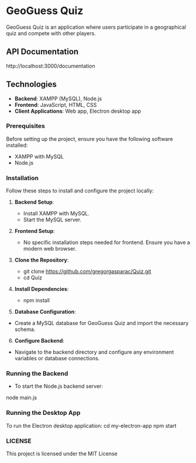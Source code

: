 # GeoGuess Quiz

GeoGuess Quiz is an application where users participate in a geographical quiz and compete with other players.

## API Documentation

http://localhost:3000/documentation

## Technologies

- **Backend**: XAMPP (MySQL), Node.js
- **Frontend**: JavaScript, HTML, CSS
- **Client Applications**: Web app, Electron desktop app

### Prerequisites

Before setting up the project, ensure you have the following software installed:

- XAMPP with MySQL
- Node.js

### Installation

Follow these steps to install and configure the project locally:

1. **Backend Setup**:
   - Install XAMPP with MySQL.
   - Start the MySQL server.

2. **Frontend Setup**:
   - No specific installation steps needed for frontend. Ensure you have a modern web browser.

3. **Clone the Repository**:
   - git clone https://github.com/gregorgasparac/Quiz.git
   - cd Quiz
     
4. **Install Dependencies**:
   - npm install
     
5. **Database Configuration**:
- Create a MySQL database for GeoGuess Quiz and import the necessary schema.

6. **Configure Backend**:
- Navigate to the backend directory and configure any environment variables or database connections.

### Running the Backend

- To start the Node.js backend server:

node main.js

### Running the Desktop App

To run the Electron desktop application:
cd my-electron-app
npm start

### LICENSE
This project is licensed under the MIT License



